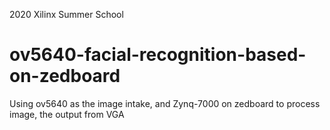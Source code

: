 2020 Xilinx Summer School

# ov5640-facial-recognition-based-on-zedboard
Using ov5640 as the image intake, and Zynq-7000 on zedboard to process image, the output from VGA
